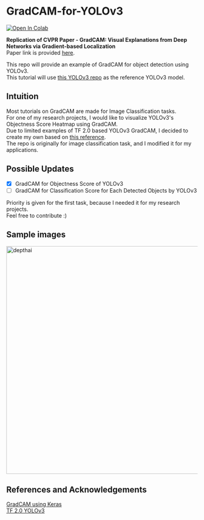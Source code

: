 # GradCAM-for-YOLOv3
[![Open In Colab](https://colab.research.google.com/assets/colab-badge.svg)](https://colab.research.google.com/drive/1Kd4Lm6ILDO6dO0Ko6S1YGtz-KjJwvNyb?authuser=1)

**Replication of CVPR Paper - GradCAM: Visual Explanations from Deep Networks via Gradient-based Localization </br>**
Paper link is provided [here](https://openaccess.thecvf.com/content_ICCV_2017/papers/Selvaraju_Grad-CAM_Visual_Explanations_ICCV_2017_paper.pdf). </br>

This repo will provide an example of GradCAM for object detection using YOLOv3. </br>
This tutorial will use [this YOLOv3 repo](https://github.com/zzh8829/yolov3-tf2) as the reference YOLOv3 model.

## Intuition
Most tutorials on GradCAM are made for Image Classification tasks. </br>
For one of my research projects, I would like to visualize YOLOv3's Objectness Score Heatmap using GradCAM. </br>
Due to limited examples of TF 2.0 based YOLOv3 GradCAM, I decided to create my own based on [this reference](https://keras.io/examples/vision/grad_cam/). </br>
The repo is originally for image classification task, and I modified it for my applications. </br>

## Possible Updates
- [x] GradCAM for Objectness Score of YOLOv3
- [ ] GradCAM for Classification Score for Each Detected Objects by YOLOv3

Priority is given for the first task, because I needed it for my research projects. </br>
Feel free to contribute :)

## Sample images

<img src="https://github.com/yjwong1999/GradCAM-for-YOLOv3/blob/main/data/GradCAM.jpg" 
     alt="depthai" width=600><br>

## References and Acknowledgements
[GradCAM using Keras](https://keras.io/examples/vision/grad_cam/) </br>
[TF 2.0 YOLOv3](https://github.com/zzh8829/yolov3-tf2)
